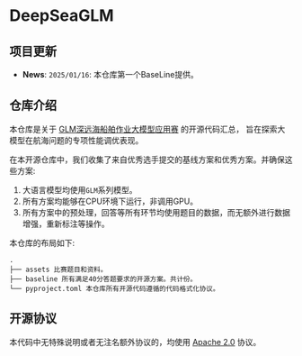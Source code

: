 # DeepSeaGLM

## 项目更新

- **News**: ```2025/01/16```:  本仓库第一个BaseLine提供。

## 仓库介绍

本仓库是关于 [GLM深远海船舶作业大模型应用赛](https://competitions.zhipuai.cn/matchDetail?id=120241218000000001) 的开源代码汇总，
旨在探索大模型在航海问题的专项性能调优表现。

在本开源仓库中，我们收集了来自优秀选手提交的基线方案和优秀方案。并确保这些方案:

1. 大语言模型均使用`GLM`系列模型。
2. 所有方案均能够在CPU环境下运行，非调用GPU。
3. 所有方案中的预处理，回答等所有环节均使用题目的数据，而无额外进行数据增强，重新标注等操作。

本仓库的布局如下:

```
.
├── assets 比赛题目和资料。
├── baseline 所有满足40分答题要求的开源方案。共计份。
└── pyproject.toml 本仓库所有开源代码遵循的代码格式化协议。
```

## 开源协议

本代码中无特殊说明或者无注名额外协议的，均使用 [Apache 2.0](LICENSE) 协议。
